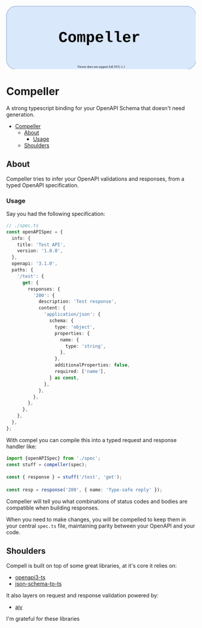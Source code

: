 ![Compeller basic logo](./assets/logo.drawio.svg)
# Compeller

A strong typescript binding for your OpenAPI Schema that doesn't need generation.

- [Compeller](#compeller)
  - [About](#about)
    - [Usage](#usage)
  - [Shoulders](#shoulders)

## About

Compeller tries to infer your OpenAPI validations and responses, from a typed OpenAPI specification.



### Usage

Say you had the following specification:

```ts
// ./spec.ts
const openAPISpec = {
  info: {
    title: 'Test API',
    version: '1.0.0',
  },
  openapi: '3.1.0',
  paths: {
    '/test': {
      get: {
        responses: {
          '200': {
            description: 'Test response',
            content: {
              'application/json': {
                schema: {
                  type: 'object',
                  properties: {
                    name: {
                      type: 'string',
                    },
                  },
                  additionalProperties: false,
                  required: ['name'],
                } as const,
              },
            },
          },
        },
      },
    },
  },
};
```

With compel you can compile this into a typed request and response handler like:

```ts
import {openAPISpec} from './spec';
const stuff = compeller(spec);

const { response } = stuff('/test', 'get');

const resp = response('200', { name: 'Type-safe reply' });
```

Compeller will tell you what combinations of status codes and bodies are compatible when building responses.

When you need to make changes, you will be compelled to keep them in your central `spec.ts` file, maintaining parity between your OpenAPI and your code.

## Shoulders

Compell is built on top of some great libraries, at it's core it relies on:

- [openapi3-ts](https://github.com/metadevpro/openapi3-ts)
- [json-schema-to-ts](https://github.com/ThomasAribart/json-schema-to-ts)

It also layers on request and response validation powered by:

- [ajv](https://github.com/ajv-validator/ajv)

I'm grateful for these libraries
